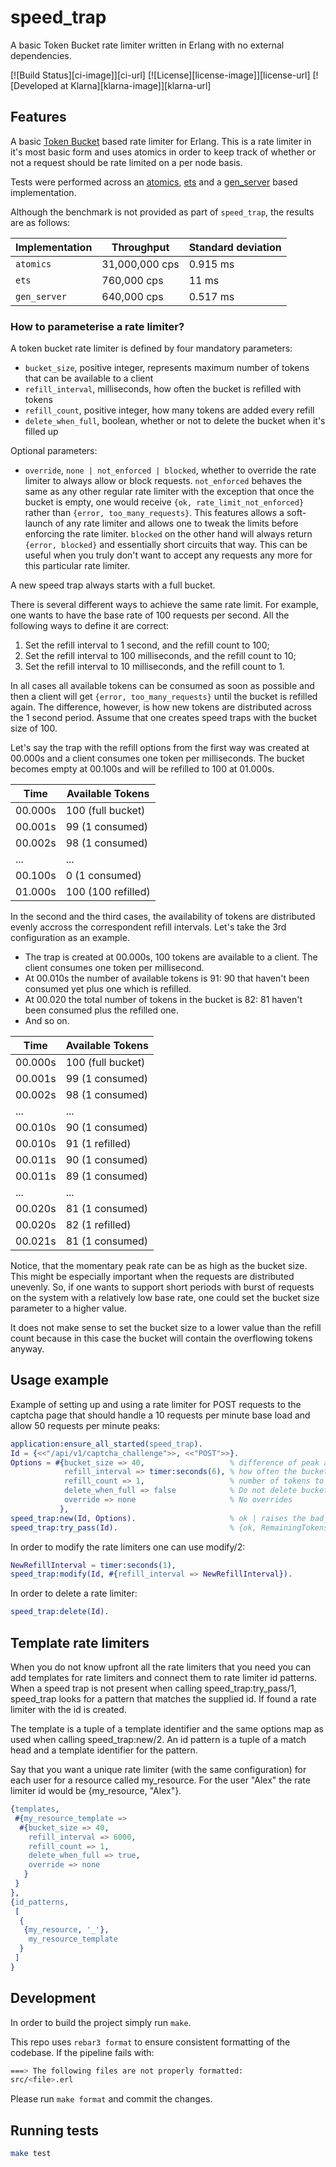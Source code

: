 # speed_trap
A basic Token Bucket rate limiter written in Erlang with no external dependencies.

[![Build Status][ci-image]][ci-url]
[![License][license-image]][license-url]
[![Developed at Klarna][klarna-image]][klarna-url]

## Features
A basic [Token Bucket](https://en.wikipedia.org/wiki/Token_bucket) based rate limiter for Erlang.
This is a rate limiter in it's most basic form and uses atomics in order to keep track of
whether or not a request should be rate limited on a per node basis.

Tests were performed across an [atomics](https://www.erlang.org/doc/man/atomics.html),
[ets](https://www.erlang.org/doc/man/ets.html) and a [gen_server](https://www.erlang.org/doc/man/gen_server.html)
based implementation.

Although the benchmark is not provided as part of `speed_trap`, the results are as follows:

| Implementation | Throughput     | Standard deviation   |
|----------------|----------------|----------------------|
| `atomics`      | 31,000,000 cps |             0.915 ms |
| `ets`          |    760,000 cps |                11 ms |
| `gen_server`   |    640,000 cps |             0.517 ms |

### How to parameterise a rate limiter?
A token bucket rate limiter is defined by four mandatory parameters:

* `bucket_size`, positive integer, represents maximum number of tokens that can be available
  to a client
* `refill_interval`, milliseconds, how often the bucket is refilled with tokens
* `refill_count`, positive integer, how many tokens are added every refill
* `delete_when_full`, boolean, whether or not to delete the bucket when it's filled up

Optional parameters:
* `override`, `none | not_enforced | blocked`, whether to override the rate limiter to always allow or block requests. `not_enforced` behaves the same as any other regular rate limiter with the exception that once the bucket is empty, one would receive `{ok, rate_limit_not_enforced}` rather than `{error, too_many_requests}`. This features allows a soft-launch of any rate limiter and allows one to tweak the limits before enforcing the rate limiter. `blocked` on the other hand will always return `{error, blocked}` and essentially short circuits that way. This can be useful when you truly don't want to accept any requests any more for this particular rate limiter.

A new speed trap always starts with a full bucket.

There is several different ways to achieve the same rate limit. For example, one wants to have
the base rate of 100 requests per second. All the following ways to define it are correct:
1. Set the refill interval to 1 second, and the refill count to 100;
2. Set the refill interval to 100 milliseconds, and the refill count to 10;
3. Set the refill interval to 10 milliseconds, and the refill count to 1.

In all cases all available tokens can be consumed as soon as possible and then a client will get
`{error, too_many_requests}` until the bucket is refilled again. The difference, however, is how
new tokens are distributed across the 1 second period. Assume that one creates speed traps with
the bucket size of 100.

Let's say the trap with the refill options from the first way was created at 00.000s and a client
consumes one token per milliseconds. The bucket becomes empty at 00.100s and will be refilled to
100 at 01.000s.

|  Time   |  Available Tokens  |
|---------|--------------------|
| 00.000s | 100 (full bucket)  |
| 00.001s | 99 (1 consumed)    |
| 00.002s | 98 (1 consumed)    |
| ...     | ...                |
| 00.100s | 0  (1 consumed)    |
| 01.000s | 100 (100 refilled) |

In the second and the third cases, the availability of tokens are distributed evenly accross the
correspondent refill intervals. Let's take the 3rd configuration as an example.

* The trap is created at 00.000s, 100 tokens are available to a client. The client consumes one
  token per millisecond.
* At 00.010s the number of available tokens is 91: 90 that haven't been consumed yet plus one
  which is refilled.
* At 00.020 the total number of tokens in the bucket is 82: 81 haven't been consumed plus
  the refilled one.
* And so on.

|  Time   | Available Tokens  |
|---------|-------------------|
| 00.000s | 100 (full bucket) |
| 00.001s | 99 (1 consumed)   |
| 00.002s | 98 (1 consumed)   |
| ...     | ...               |
| 00.010s | 90 (1 consumed)   |
| 00.010s | 91 (1 refilled)   |
| 00.011s | 90 (1 consumed)   |
| 00.011s | 89 (1 consumed)   |
| ...     | ...               |
| 00.020s | 81 (1 consumed)   |
| 00.020s | 82 (1 refilled)   |
| 00.021s | 81 (1 consumed)   |

Notice, that the momentary peak rate can be as high as the bucket size. This might be especially
important when the requests are distributed unevenly. So, if one wants to support short periods
with burst of requests on the system with a relatively low base rate, one could set the bucket
size parameter to a higher value.

It does not make sense to set the bucket size to a lower value than the refill count because
in this case the bucket will contain the overflowing tokens anyway.

## Usage example
Example of setting up and using a rate limiter for POST requests to the captcha page
that should handle a 10 requests per minute base load and allow 50 requests per minute
peaks:

```erlang
application:ensure_all_started(speed_trap).
Id = {<<"/api/v1/captcha_challenge">>, <<"POST">>}.
Options = #{bucket_size => 40,                   % difference of peak and base rates
            refill_interval => timer:seconds(6), % how often the bucket is refilled
            refill_count => 1,                   % number of tokens to refill
            delete_when_full => false            % Do not delete bucket when full
            override => none                     % No overrides
           },
speed_trap:new(Id, Options).                     % ok | raises the bad_options error
speed_trap:try_pass(Id).                         % {ok, RemainingTokens | rate_limit_not_enforced} | {error, too_many_requests}
```

In order to modify the rate limiters one can use modify/2:
```erlang
NewRefillInterval = timer:seconds(1),
speed_trap:modify(Id, #{refill_interval => NewRefillInterval}).
```

In order to delete a rate limiter:
```erlang
speed_trap:delete(Id).
```

## Template rate limiters
When you do not know upfront all the rate limiters that you need you can add templates for rate limiters and connect them to rate limiter id patterns.
When a speed trap is not present when calling speed_trap:try_pass/1, speed_trap looks for a pattern
that matches the supplied id.
If found a rate limiter with the id is created.

The template is a tuple of a template identifier and the same options map as used when calling speed_trap:new/2.
An id pattern is a tuple of a match head and a template identifier for the pattern.

Say that you want a unique rate limiter (with the same configuration) for each user for a resource called my_resource.
For the user "Alex" the rate limiter id would be {my_resource, "Alex"}.

```erlang
{templates,
 #{my_resource_template =>
  #{bucket_size => 40,
    refill_interval => 6000,
    refill_count => 1,
    delete_when_full => true,
    override => none
   }
 }
},
{id_patterns,
 [
  {
   {my_resource, '_'},
    my_resource_template
  }
 ]
}
```

## Development
In order to build the project simply run `make`.

This repo uses `rebar3 format` to ensure consistent formatting of the codebase.
If the pipeline fails with:
```sh
===> The following files are not properly formatted:
src/<file>.erl
```
Please run `make format` and commit the changes.

## Running tests
```bash
make test
```

